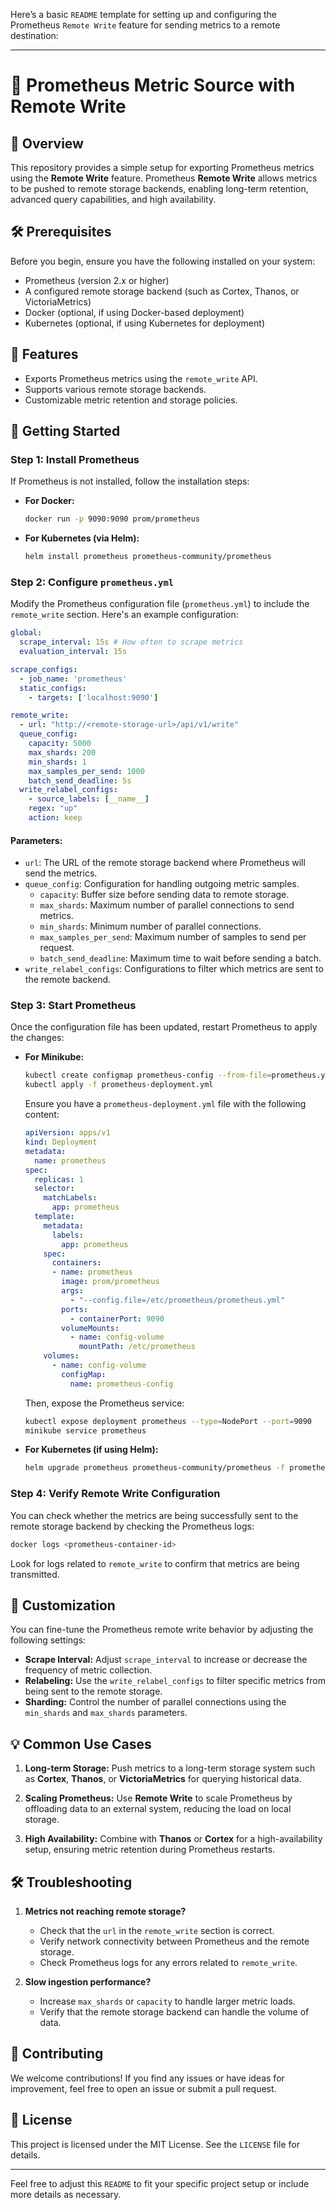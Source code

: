 Here’s a basic `README` template for setting up and configuring the Prometheus `Remote Write` feature for sending metrics to a remote destination:

---

# 🚀 Prometheus Metric Source with Remote Write

## 📖 Overview

This repository provides a simple setup for exporting Prometheus metrics using the **Remote Write** feature. Prometheus **Remote Write** allows metrics to be pushed to remote storage backends, enabling long-term retention, advanced query capabilities, and high availability.

## 🛠️ Prerequisites

Before you begin, ensure you have the following installed on your system:
- Prometheus (version 2.x or higher)
- A configured remote storage backend (such as Cortex, Thanos, or VictoriaMetrics)
- Docker (optional, if using Docker-based deployment)
- Kubernetes (optional, if using Kubernetes for deployment)

## 🌟 Features

- Exports Prometheus metrics using the `remote_write` API.
- Supports various remote storage backends.
- Customizable metric retention and storage policies.

## 🚀 Getting Started

### Step 1: Install Prometheus

If Prometheus is not installed, follow the installation steps:

- **For Docker:**
  ```bash
  docker run -p 9090:9090 prom/prometheus
  ```

- **For Kubernetes (via Helm):**
  ```bash
  helm install prometheus prometheus-community/prometheus
  ```

### Step 2: Configure `prometheus.yml`

Modify the Prometheus configuration file (`prometheus.yml`) to include the `remote_write` section. Here's an example configuration:

```yaml
global:
  scrape_interval: 15s # How often to scrape metrics
  evaluation_interval: 15s

scrape_configs:
  - job_name: 'prometheus'
  static_configs:
    - targets: ['localhost:9090']

remote_write:
  - url: "http://<remote-storage-url>/api/v1/write"
  queue_config:
    capacity: 5000
    max_shards: 200
    min_shards: 1
    max_samples_per_send: 1000
    batch_send_deadline: 5s
  write_relabel_configs:
    - source_labels: [__name__]
    regex: "up"
    action: keep
```

#### Parameters:
- `url`: The URL of the remote storage backend where Prometheus will send the metrics.
- `queue_config`: Configuration for handling outgoing metric samples.
  - `capacity`: Buffer size before sending data to remote storage.
  - `max_shards`: Maximum number of parallel connections to send metrics.
  - `min_shards`: Minimum number of parallel connections.
  - `max_samples_per_send`: Maximum number of samples to send per request.
  - `batch_send_deadline`: Maximum time to wait before sending a batch.
- `write_relabel_configs`: Configurations to filter which metrics are sent to the remote backend.

### Step 3: Start Prometheus

Once the configuration file has been updated, restart Prometheus to apply the changes:

- **For Minikube:**
  ```bash
  kubectl create configmap prometheus-config --from-file=prometheus.yml
  kubectl apply -f prometheus-deployment.yml
  ```

  Ensure you have a `prometheus-deployment.yml` file with the following content:

  ```yaml
  apiVersion: apps/v1
  kind: Deployment
  metadata:
    name: prometheus
  spec:
    replicas: 1
    selector:
      matchLabels:
        app: prometheus
    template:
      metadata:
        labels:
          app: prometheus
      spec:
        containers:
        - name: prometheus
          image: prom/prometheus
          args:
            - "--config.file=/etc/prometheus/prometheus.yml"
          ports:
            - containerPort: 9090
          volumeMounts:
            - name: config-volume
              mountPath: /etc/prometheus
      volumes:
        - name: config-volume
          configMap:
            name: prometheus-config
  ```

  Then, expose the Prometheus service:

  ```bash
  kubectl expose deployment prometheus --type=NodePort --port=9090
  minikube service prometheus
  ```

- **For Kubernetes (if using Helm):**
  ```bash
  helm upgrade prometheus prometheus-community/prometheus -f prometheus.yml
  ```

### Step 4: Verify Remote Write Configuration

You can check whether the metrics are being successfully sent to the remote storage backend by checking the Prometheus logs:

```bash
docker logs <prometheus-container-id>
```

Look for logs related to `remote_write` to confirm that metrics are being transmitted.

## 🔧 Customization

You can fine-tune the Prometheus remote write behavior by adjusting the following settings:

- **Scrape Interval:** Adjust `scrape_interval` to increase or decrease the frequency of metric collection.
- **Relabeling:** Use the `write_relabel_configs` to filter specific metrics from being sent to the remote storage.
- **Sharding:** Control the number of parallel connections using the `min_shards` and `max_shards` parameters.

## 💡 Common Use Cases

1. **Long-term Storage:**
   Push metrics to a long-term storage system such as **Cortex**, **Thanos**, or **VictoriaMetrics** for querying historical data.

2. **Scaling Prometheus:**
   Use **Remote Write** to scale Prometheus by offloading data to an external system, reducing the load on local storage.

3. **High Availability:**
   Combine with **Thanos** or **Cortex** for a high-availability setup, ensuring metric retention during Prometheus restarts.

## 🛠️ Troubleshooting

1. **Metrics not reaching remote storage?**
   - Check that the `url` in the `remote_write` section is correct.
   - Verify network connectivity between Prometheus and the remote storage.
   - Check Prometheus logs for any errors related to `remote_write`.

2. **Slow ingestion performance?**
   - Increase `max_shards` or `capacity` to handle larger metric loads.
   - Verify that the remote storage backend can handle the volume of data.

## 🤝 Contributing

We welcome contributions! If you find any issues or have ideas for improvement, feel free to open an issue or submit a pull request.

## 📜 License

This project is licensed under the MIT License. See the `LICENSE` file for details.

---

Feel free to adjust this `README` to fit your specific project setup or include more details as necessary.

